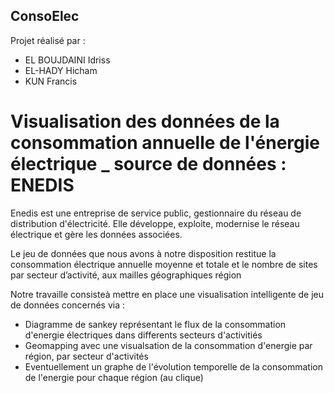 ## ConsoElec
Projet réalisé par : 
- EL BOUJDAINI Idriss 
- EL-HADY Hicham 
- KUN Francis 
# Visualisation des données de la consommation annuelle de l'énergie électrique _ source de données : ENEDIS

Enedis est une entreprise de service public, gestionnaire du réseau de distribution d'électricité. Elle développe, exploite, modernise le réseau électrique et gère les données associées.

Le jeu de données que nous avons à notre disposition restitue la consommation électrique annuelle moyenne et totale et le nombre de sites par secteur d’activité, aux mailles géographiques région

Notre travaille consisteà mettre en place une visualisation intelligente de jeu de données concernés via :
- Diagramme de sankey représentant le flux de la consommation d'energie électriques dans differents secteurs d'activitiés
- Geomapping avec une visualsation de la consommation d'energie par région, par secteur d'activités 
- Eventuellement un graphe de l'évolution temporelle de la consommation de l'energie pour chaque région (au clique)


